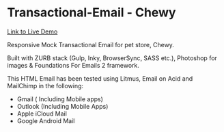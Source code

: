 # Transactional-Email - Chewy

[Link to Live Demo](https://tinyurl.com/43wh6yd3)

Responsive Mock Transactional Email for pet store, Chewy.

Built with ZURB stack (Gulp, Inky, BrowserSync, SASS etc.), Photoshop for images & Foundations For Emails 2 framework.

This HTML Email has been tested using Litmus, Email on Acid and MailChimp in the following:

- Gmail ( Including Mobile apps)
- Outlook (Including Mobile Apps)
- Apple iCloud Mail
- Google Android Mail
